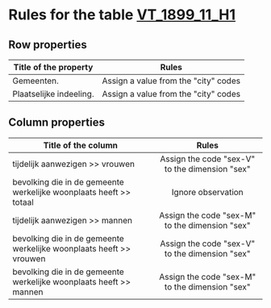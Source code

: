 # Rules for the table [VT_1899_11_H1](https://github.com/cgueret/DataDump/blob/master/xls-marked/VT_1899_11_H1_marked.xls?raw=true)
## Row properties
| Title of the property | Rules |
| --------------------- |:-----:|
| Gemeenten. | Assign a value from the "city" codes |
| Plaatselijke indeeling. | Assign a value from the "city" codes |
## Column properties
| Title of the column | Rules |
| --------------------- |:-----:|
| tijdelijk aanwezigen >> vrouwen | Assign the code "sex-V" to the dimension "sex" |
| bevolking die in de gemeente werkelijke woonplaats heeft >> totaal | Ignore observation |
| tijdelijk aanwezigen >> mannen | Assign the code "sex-M" to the dimension "sex" |
| bevolking die in de gemeente werkelijke woonplaats heeft >> vrouwen | Assign the code "sex-V" to the dimension "sex" |
| bevolking die in de gemeente werkelijke woonplaats heeft >> mannen | Assign the code "sex-M" to the dimension "sex" |
